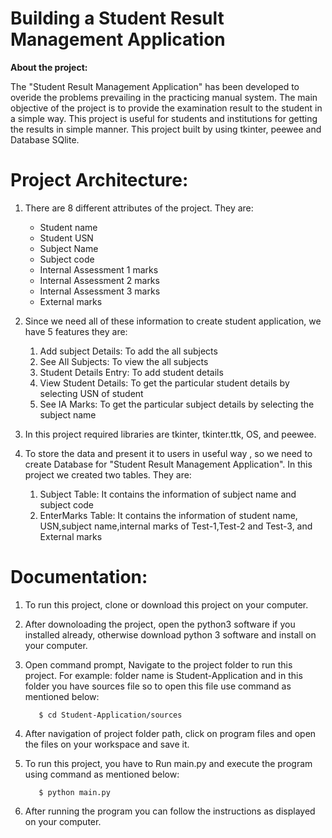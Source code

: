 **Building a Student Result Management Application**
==


**About the project:**

The "Student Result Management Application" has been developed to overide the problems prevailing in the practicing manual system.
The main objective of the project is to provide the examination result to the student in a simple way.
This project is useful for students and institutions for getting the results in simple manner.
This project built by using tkinter, peewee and Database SQlite.

# Project Architecture:

1. There are 8 different attributes of the project. They are:
    * Student name
    * Student USN
    * Subject Name
    * Subject code
    * Internal Assessment 1 marks
    * Internal Assessment 2 marks
    * Internal Assessment 3 marks
    * External marks
      
2. Since we need all of these information to create student application, we have 5 features they are:
      1. Add subject Details: To add the all subjects
      2. See All Subjects: To view the all subjects
      3. Student Details Entry: To add student details
      4. View Student Details: To get the particular student details by selecting USN of student
      5. See IA Marks: To get the particular subject details by selecting the subject name
      
3. In this project required libraries are tkinter, tkinter.ttk, OS, and peewee.
    
4. To store the data and present it to users in useful way , so we need to create Database for "Student Result Management Application". In this project we created two tables. They are:

      1. Subject Table: It contains the information of subject name and subject code 
      2. EnterMarks Table: It contains the information of student name, USN,subject name,internal marks of Test-1,Test-2 and Test-3, and External marks 
     
  # Documentation:
1. To run this project, clone or download this project on your computer.
2. After downoloading the project, open the python3 software if you installed already, otherwise download python 3 software and install    on your computer.
3. Open command prompt, Navigate to the project folder to run this project. For example: folder name is Student-Application and in this    folder you have sources file so to open this file use command as mentioned below:

  	      $ cd Student-Application/sources
4. After navigation of project folder path, click on program files and open the files on your workspace and save it.
5. To run this project, you have to Run main.py and execute the program using command as mentioned below:

	      $ python main.py
6. After running the program you can follow the instructions as displayed on your computer. 

